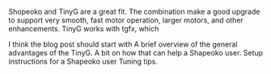 Shopeoko and TinyG are a great fit. The combination make a good upgrade to support very smooth, fast motor operation, larger motors, and other enhancements. TinyG works with tgfx, which 


I think the blog post should start with 
A brief overview of the general advantages of the TinyG.
A bit on how that can help a Shapeoko user.
Setup instructions for a Shapeoko user
Tuning tips.